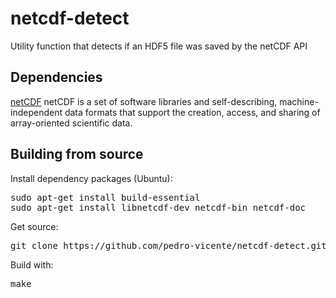 # netcdf-detect
Utility function that detects if an HDF5 file was saved by the netCDF API

Dependencies
------------

[netCDF](http://www.unidata.ucar.edu/software/netcdf)
netCDF is a set of software libraries and self-describing, 
machine-independent data formats that support the creation, 
access, and sharing of array-oriented scientific data.
<br /> 

Building from source
------------

Install dependency packages (Ubuntu):
<pre>
sudo apt-get install build-essential
sudo apt-get install libnetcdf-dev netcdf-bin netcdf-doc
</pre>

Get source:
<pre>
git clone https://github.com/pedro-vicente/netcdf-detect.git
</pre>

Build with:
<pre>
make
</pre>

